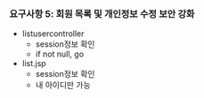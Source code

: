 ### 요구사항 5: 회원 목록 및 개인정보 수정 보안 강화

- listusercontroller
  - session정보 확인
  - if not null, go
- list.jsp
  - session정보 확인
  - 내 아이디만 가능